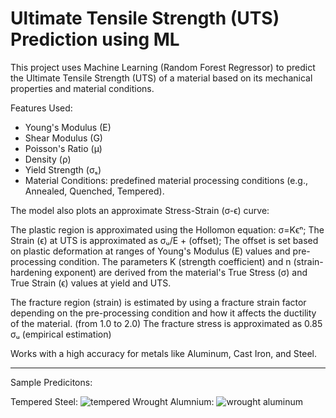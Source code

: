 # Ultimate Tensile Strength (UTS) Prediction using ML
This project uses Machine Learning (Random Forest Regressor) to predict the Ultimate Tensile Strength (UTS) of a material based on its mechanical properties and material conditions.

Features Used:
- Young's Modulus (E)
- Shear Modulus (G)
- Poisson's Ratio (μ)
- Density (ρ)
- Yield Strength (σₛ)
- Material Conditions: predefined material processing conditions (e.g., Annealed, Quenched, Tempered).

The model also plots an approximate Stress-Strain (σ-ϵ) curve:

The plastic region is approximated using the Hollomon equation: σ=Kϵⁿ; 
The Strain (ϵ) at UTS is approximated as σᵤ/E + (offset); 
The offset is set based on plastic deformation at ranges of Young's Modulus (E) values and pre-processing condition.
The parameters K (strength coefficient) and n (strain-hardening exponent) are derived from the material's True Stress (σ) and True Strain (ϵ) values at yield and UTS.

The fracture region (strain) is estimated by using a fracture strain factor depending on the pre-processing condition and how it affects the ductility of the material. (from 1.0 to 2.0)
The fracture stress is approximated as 0.85 σᵤ (empirical estimation)

Works with a high accuracy for metals like Aluminum, Cast Iron, and Steel.

----

Sample Predicitons:

Tempered Steel: ![tempered](https://github.com/user-attachments/assets/0d12d749-524c-466e-9524-2ca92eb84b48)
Wrought Alumnium: ![wrought aluminum](https://github.com/user-attachments/assets/e8216615-4a06-46dc-8f05-a401358ede18)
